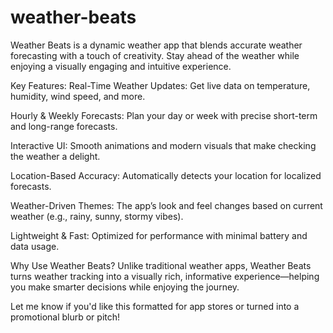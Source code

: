 # weather-beats
Weather Beats is a dynamic weather app that blends accurate weather forecasting with a touch of creativity. Stay ahead of the weather while enjoying a visually engaging and intuitive experience.

Key Features:
Real-Time Weather Updates: Get live data on temperature, humidity, wind speed, and more.

Hourly & Weekly Forecasts: Plan your day or week with precise short-term and long-range forecasts.

Interactive UI: Smooth animations and modern visuals that make checking the weather a delight.

Location-Based Accuracy: Automatically detects your location for localized forecasts.

Weather-Driven Themes: The app’s look and feel changes based on current weather (e.g., rainy, sunny, stormy vibes).

Lightweight & Fast: Optimized for performance with minimal battery and data usage.

Why Use Weather Beats?
Unlike traditional weather apps, Weather Beats turns weather tracking into a visually rich, informative experience—helping you make smarter decisions while enjoying the journey.

Let me know if you'd like this formatted for app stores or turned into a promotional blurb or pitch!









